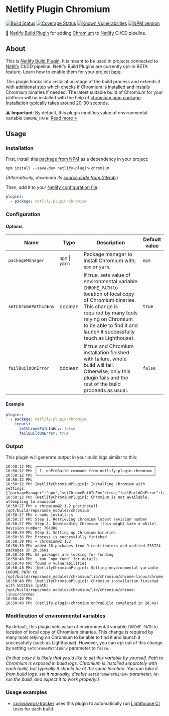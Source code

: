 # Netlify Plugin Chromium
[![Build Status](https://travis-ci.org/soofka/netlify-plugin-chromium.svg?branch=master)](https://travis-ci.org/soofka/netlify-plugin-chromium)
[![Coverage Status](https://coveralls.io/repos/soofka/netlify-plugin-chromium/badge.svg?branch=master)](https://coveralls.io/r/soofka/netlify-plugin-chromium?branch=master)
[![Known Vulnerabilities](https://snyk.io/test/github/soofka/netlify-plugin-chromium/badge.svg?branch=master)](https://snyk.io/test/github/soofka/netlify-plugin-chromium?branch=master)
[![NPM version](https://img.shields.io/npm/v/netlify-plugin-chromium.svg)](https://www.npmjs.com/package/netlify-plugin-chromium)

🤖 [Netlify Build Plugin](https://docs.netlify.com/configure-builds/build-plugins/) for adding [Chromium](https://github.com/dtolstyi/node-chromium) to [Netlify](https://www.netlify.com) CI/CD pipeline.

## About
This is [Netlify Build Plugin](https://docs.netlify.com/configure-builds/build-plugins/). It is meant to be used in projects connected to [Netlify](https://www.netlify.com) CI/CD pipeline. Netlify Build Plugins are currently opt-in BETA feature. Learn how to enable them for your project [here](https://docs.netlify.com/configure-builds/build-plugins/#enable-build-plugins-beta).

This plugin hooks into installation stage of the build process and extends it with additional step which checks if Chromium is installed and installs Chromium binaries if needed. The latest suitable build of Chromium for your platform will be installed with the help of [chromium npm package](https://www.npmjs.com/package/chromium). Installation typically takes around 20-30 seconds.

⚠️ **Important**: By default, this plugin modifies value of environmental variable `CHROME_PATH`. [Read more &raquo;](#modification-of-environmental-variables)

## Usage
### Installation
First, install this [package from NPM](https://www.npmjs.com/package/chromium) as a dependency in your project:

```shell
npm install --save-dev netlify-plugin-chromium
```

*(Alternatively, download its [source code from GitHub](https://github.com/soofka/netlify-plugin-chromium).)*

Then, add it to your [Netlify configuration file](https://docs.netlify.com/configure-builds/file-based-configuration):

```yaml
plugins:
  - package: netlify-plugin-chromium
```

### Configuration
#### Options
| Name | Type | Description | Default value |
|-|-|-|-|
| `packageManager` | `npm` \| `yarn` | Package manager to install Chromium with; `npm` or `yarn`. | `npm` |
| `setChromePathInEnv` | boolean | If true, sets value of environmental variable `CHROME_PATH` to location of local copy of Chromium binaries. This change is required by many tools relying on Chromium to be able to find it and launch it successfully (such as Lighthouse). | `true` |
| `failBuildOnError` | boolean | If true and Chromium installation finished with failure, whole build will fail. Otherwise, only this plugin fails and the rest of the build proceeds as usual. | `false` |

#### Example
```yaml
plugins:
  - package: netlify-plugin-chromium
    inputs:
      setChromePathInEnv: false
      failBuildOnError: true
```

### Output
This plugin will generate output in your build logs similar to this:
```shell
10:50:12 PM: ┌────────────────────────────────────────────────────┐
10:50:12 PM: │ 1. onPreBuild command from netlify-plugin-chromium │
10:50:12 PM: └────────────────────────────────────────────────────┘
10:50:12 PM: ​
10:50:12 PM: [NetlifyChromiumPlugin]: Installing Chromium with settings: {"packageManager":"npm","setChromePathInEnv":true,"failBuildOnError":false}
10:50:12 PM: [NetlifyChromiumPlugin]: Chromium is not available, attempting to download
10:50:27 PM: > chromium@2.1.2 postinstall /opt/build/repo/node_modules/chromium
10:50:27 PM: > node install.js
10:50:27 PM: Step 1. Retrieving Chromium latest revision number
10:50:27 PM: Step 2. Downloading Chromium (this might take a while). Revision number: 764388
10:50:29 PM: Step 3. Setting up Chromium binaries
10:50:36 PM: Process is successfully finished
10:50:39 PM: + chromium@2.1.2
10:50:39 PM: added 10 packages from 9 contributors and audited 255724 packages in 26.368s
10:50:40 PM: 53 packages are looking for funding
10:50:40 PM:   run `npm fund` for details
10:50:40 PM: found 0 vulnerabilities
10:50:40 PM: [NetlifyChromiumPlugin]: Setting environmental variable CHROME_PATH to /opt/build/repo/node_modules/chromium/lib/chromium/chrome-linux/chrome
10:50:40 PM: [NetlifyChromiumPlugin]: Chromium installation finished with SUCCESS (path: /opt/build/repo/node_modules/chromium/lib/chromium/chrome-linux/chrome)
10:50:40 PM: ​
10:50:40 PM: (netlify-plugin-chromium onPreBuild completed in 28.4s)
```

### Modification of environmental variables
By default, this plugin sets value of environmental variable `CHROME_PATH` to location of local copy of Chromium binaries. This change is required by many tools relying on Chromium to be able to find it and launch it successfully (such as Lighthouse). However, you can opt out of this change by setting `setChromePathInEnv` parameter to `false`.

*(In that case it is likely that you'd like to set this variable by yourself. Path to Chromium is exposed in build logs. Chromium is installed separately with each build, but typically it should be at the same location. You can take it from build logs, set it manually, disable `setChromePathInEnv` parameter, re-run the build, and expect it to work properly.)*

### Usage examples
- [coronavirus-tracker](https://github.com/soofka/coronavirus-tracker) uses this plugin to automatically run [Lighthouse CI](https://github.com/GoogleChrome/lighthouse-ci) tests for each build.
